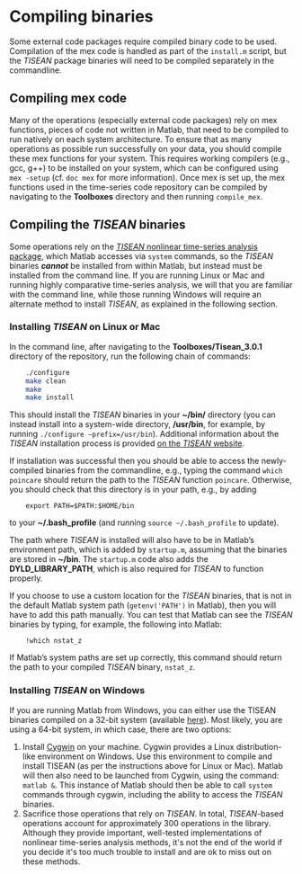 # Compiling binaries

Some external code packages require compiled binary code to be used.
Compilation of the mex code is handled as part of the `install.m` script, but the *TISEAN* package binaries will need to be compiled separately in the commandline.

## Compiling mex code
<!--{#sec:CompilingMexCode}-->

Many of the operations (especially external code packages) rely on mex functions, pieces of code not written in Matlab, that need to be compiled to run natively on each system architecture.
To ensure that as many operations as possible run successfully on your data, you should compile these mex functions for your system.
This requires working compilers (e.g., gcc, g++) to be installed on your system, which can be configured using `mex -setup` (cf. `doc mex` for more information).
Once mex is set up, the mex functions used in the time-series code repository can be compiled by navigating to the **Toolboxes** directory and then running `compile_mex`.

## Compiling the *TISEAN* binaries
<!--{#sec:CompilingTisean}-->

Some operations rely on the [*TISEAN* nonlinear time-series analysis package](http://www.mpipks-dresden.mpg.de/~tisean/Tisean_3.0.1/index.html), which Matlab accesses via `system` commands, so the *TISEAN* binaries ***cannot*** be installed from within Matlab, but instead must be installed from the command line.
If you are running Linux or Mac and running highly comparative time-series analysis, we will that you are familiar with the command line, while those running Windows will require an alternate method to install *TISEAN*, as explained in the following section.

### Installing *TISEAN* on Linux or Mac

In the command line, after navigating to the **Toolboxes/Tisean_3.0.1** directory of the repository, run the following chain of commands:

```bash
    ./configure
    make clean
    make
    make install
```

This should install the *TISEAN* binaries in your **~/bin/** directory (you can instead install into a system-wide directory, **/usr/bin**, for example, by running `./configure –prefix=/usr/bin`). Additional information about the *TISEAN* installation process is provided [on the *TISEAN* website](http://www.mpipks-dresden.mpg.de/~tisean/Tisean_3.0.1/index.html).

If installation was successful then you should be able to access the newly-compiled binaries from the commandline, e.g., typing the command `which poincare` should return the path to the *TISEAN* function `poincare`.
Otherwise, you should check that this directory is in your path, e.g., by adding

        export PATH=$PATH:$HOME/bin

to your **~/.bash_profile** (and running `source ~/.bash_profile` to update).

The path where *TISEAN* is installed will also have to be in Matlab’s environment path, which is added by `startup.m`, assuming that the binaries are stored in **~/bin**.
The `startup.m` code also adds the **DYLD_LIBRARY_PATH**, which is also required for *TISEAN* to function properly.

If you choose to use a custom location for the *TISEAN* binaries, that is not in the default Matlab system path (`getenv('PATH')` in Matlab), then you will have to add this path manually.
You can test that Matlab can see the *TISEAN* binaries by typing, for example, the following into Matlab:

        !which nstat_z

If Matlab’s system paths are set up correctly, this command should return the path to your compiled *TISEAN* binary, `nstat_z`.

### Installing *TISEAN* on Windows

If you are running Matlab from Windows, you can either use the TISEAN binaries compiled on a 32-bit system (available [here](http://www.mpipks-dresden.mpg.de/~tisean/windows_3.0.0.html)).
Most likely, you are using a 64-bit system, in which case, there are two options:

1. Install [Cygwin](http://www.cygwin.com) on your machine. Cygwin provides a Linux distribution-like environment on Windows. Use this environment to compile and install TISEAN (as per the instructions above for Linux or Mac). Matlab will then also need to be launched from Cygwin, using the command: `matlab &`. This instance of Matlab should then be able to call `system` commands through cygwin, including the ability to access the *TISEAN* binaries.
2. Sacrifice those operations that rely on *TISEAN*. In total, *TISEAN*-based operations account for approximately 300 operations in the library. Although they provide important, well-tested implementations of nonlinear time-series analysis methods, it's not the end of the world if you decide it's too much trouble to install and are ok to miss out on these methods.